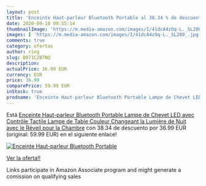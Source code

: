 ```yaml
---
layout: post
title: 'Enceinte Haut-parleur Bluetooth Portable al 38.34 % de descuento'
date: 2020-09-18 09:55:14
thumbnailImage: 'https://m.media-amazon.com/images/I/41dcA4zOq-L._SL200_.jpg'
images: [ 'https://m.media-amazon.com/images/I/41dcA4zOq-L._SL200_.jpg' ]
comments: true
category: ofertas
author: ring
slug: B071CZB7NQ
description:
actualPrice: 36.99 EUR
currency: EUR
price: 36.99
comparePrice: 59.99 EUR
inStock: true
prodname: 'Enceinte Haut-parleur Bluetooth Portable Lampe de Chevet LED avec Contrôle Tactile  Lampe de Table Couleur Changeant la Lumière de Nuit avec le Réveil pour la Chambre'
---
```


Está [Enceinte Haut-parleur Bluetooth Portable Lampe de Chevet LED avec Contrôle Tactile  Lampe de Table Couleur Changeant la Lumière de Nuit avec le Réveil pour la Chambre](https://www.amazon.fr/dp/B071CZB7NQ/?tag=tolees0d-21) con 38.34 de descuento por 36.99 EUR (original: 59.99 EUR) en el siguiente enlace!

[![Enceinte Haut-parleur Bluetooth Portable](https://m.media-amazon.com/images/I/41dcA4zOq-L._SL200_.jpg)](https://www.amazon.fr/dp/B071CZB7NQ/?tag=tolees0d-21)

[Ver la oferta!!](https://www.amazon.fr/dp/B071CZB7NQ/?tag=tolees0d-21)

Links participate in Amazon Associate program and might generate a comission on qualifying sales


